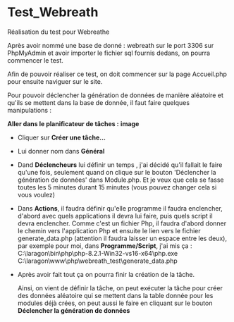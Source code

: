 # Test_Webreath

Réalisation du test pour Webreathe

Après avoir nommé une base de donné : webreath    sur le port 3306 sur PhpMyAdmin et avoir importer le fichier sql fournis dedans, on pourra commencer le test.

Afin de pouvoir réaliser ce test, on doit commencer sur la page Accueil.php pour ensuite naviguer sur le site.

Pour pouvoir déclencher la génération de données de manière aléatoire et qu'ils se mettent dans la base de donnée, il faut faire quelques manipulations :

**Aller dans le planificateur de tâches :** **image**

- Cliquer sur **Créer une tâche...**
- Lui donner nom dans **Général**
- Dand **Déclencheurs** lui définir un temps , j'ai décidé qu'il fallait le faire qu'une fois, seulement quand on  clique sur le bouton 'Déclencher la génération de données' dans Module.php. Et je veux que cela se fasse toutes les 5 minutes durant 15 minutes (vous pouvez changer cela si vous voulez)
- Dans **Actions**, il faudra définir qu'elle programme il faudra enclencher, d'abord avec quels applications il devra lui faire, puis quels script il devra enclencher. Comme c'est un fichier Php, il faudra d'abord donner le chemin vers l'application Php et ensuite le lien vers le fichier generate_data.php (attention il faudra laisser un espace entre les deux), par exemple pour moi, dans **Programme/Script**, j'ai mis ça : C:\laragon\bin\php\php-8.2.1-Win32-vs16-x64\php.exe C:\laragon\www\php\webreath_test\generate_data.php
- Après avoir fait tout ça on pourra finir la création de la tâche.

  Ainsi, on vient de définir la tâche, on peut exécuter la tâche pour créer des données aléatoire qui se mettent dans la table donnée pour les modules déjà crées, on peut aussi le faire en cliquant sur le bouton **Déclencher la génération de données**
